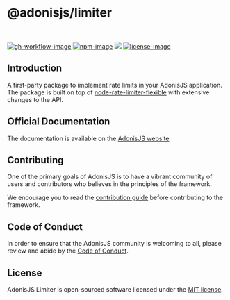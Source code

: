 # @adonisjs/limiter

<br />

[![gh-workflow-image]][gh-workflow-url] [![npm-image]][npm-url] ![][typescript-image] [![license-image]][license-url]

## Introduction

A first-party package to implement rate limits in your AdonisJS application. The package is built on top of [node-rate-limiter-flexible](https://github.com/animir/node-rate-limiter-flexible) with extensive changes to the API.

## Official Documentation

The documentation is available on the [AdonisJS website](https://docs.adonisjs.com/guides/rate-limiter)

## Contributing

One of the primary goals of AdonisJS is to have a vibrant community of users and contributors who believes in the principles of the framework.

We encourage you to read the [contribution guide](https://github.com/adonisjs/.github/blob/main/docs/CONTRIBUTING.md) before contributing to the framework.

## Code of Conduct

In order to ensure that the AdonisJS community is welcoming to all, please review and abide by the [Code of Conduct](https://github.com/adonisjs/.github/blob/main/docs/CODE_OF_CONDUCT.md).

## License

AdonisJS Limiter is open-sourced software licensed under the [MIT license](LICENSE.md).

[gh-workflow-image]: https://img.shields.io/github/actions/workflow/status/adonisjs/limiter/checks.yml?style=for-the-badge
[gh-workflow-url]: https://github.com/adonisjs/limiter/actions/workflows/checks.yml 'Github action'
[typescript-image]: https://img.shields.io/badge/Typescript-294E80.svg?style=for-the-badge&logo=typescript
[typescript-url]: "typescript"
[npm-image]: https://img.shields.io/npm/v/@adonisjs/limiter.svg?style=for-the-badge&logo=npm
[npm-url]: https://npmjs.org/package/@adonisjs/limiter 'npm'
[license-image]: https://img.shields.io/npm/l/@adonisjs/limiter?color=blueviolet&style=for-the-badge
[license-url]: LICENSE.md 'license'
